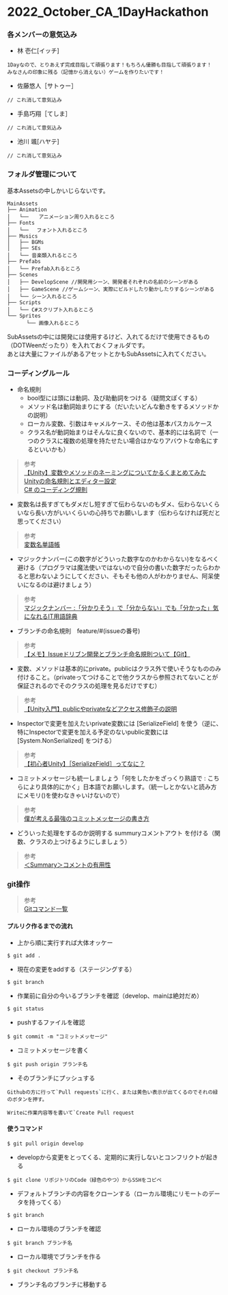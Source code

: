# 2022_October_CA_1DayHackathon

### 各メンバーの意気込み
- 林 壱仁[イッチ]
```
1Dayなので、とりあえず完成目指して頑張ります！もちろん優勝も目指して頑張ります！
みなさんの印象に残る（記憶から消えない）ゲームを作りたいです！
```
- 佐藤悠人［サトゥー］
```
// これ消して意気込み
```
- 手島巧翔［てしま］
```
// これ消して意気込み
```
- 池川 颯[ハヤテ]
```
// これ消して意気込み
```


### フォルダ管理について

基本Assetsの中しかいじらないです。  

```
MainAssets  
├── Animation  
│   └──　　アニメーション周り入れるところ
├── Fonts  
│   └──　 フォント入れるところ
├── Musics  
│   ├── BGMs
│   ├── SEs
│   └── 音楽類入れるところ  
├── Prefabs  
│   └── Prefab入れるところ  
├── Scenes  
│   ├── DevelopScene //開発用シーン、開発者それぞれの名前のシーンがある
│   ├── GameScene //ゲームシーン、実際にビルドしたり動かしたりするシーンがある
│   └── シーン入れるところ
├── Scripts  
│   └── C#スクリプト入れるところ  
└── Sprites  
　　   └── 画像入れるところ  
```


SubAssetsの中には開発には使用するけど、入れてるだけで使用できるもの（DOTWeenだったり）を入れておくフォルダです。  
あとは大量にファイルがあるアセットとかもSubAssetsに入れてください。

### コーディングルール
- 命名規則
    - bool型には頭には動詞、及び助動詞をつける（疑問文ぽくする）
    - メソッド名は動詞始まりにする（だいたいどんな動きをするメソッドかの説明）
    - ローカル変数、引数はキャメルケース、その他は基本パスカルケース
    - クラス名が動詞始まりはそんなに良くないので、基本的には名詞で（一つのクラスに複数の処理を持たせたい場合はかなりアバウトな命名にするといいかも）
>参考  
>[【Unity】変数やメソッドのネーミングについてかるくまとめてみた
](https://www.hanachiru-blog.com/entry/2019/03/28/230933)  
>[Unityの命名規則とエディター設定](https://am1tanaka.hatenablog.com/entry/2019/12/06/101055)  
>[C# のコーディング規則](https://learn.microsoft.com/ja-jp/dotnet/csharp/fundamentals/coding-style/coding-conventions)
- 変数名は長すぎてもダメだし短すぎて伝わらないのもダメ、伝わらないくらいなら長い方がいいくらいの心持ちでお願いします（伝わらなければ死だと思ってください）
>参考  
>[変数名単語帳](https://unitylab.wiki.fc2.com/wiki/%E5%A4%89%E6%95%B0%E5%90%8D%E5%8D%98%E8%AA%9E%E5%B8%B3)  

- マジックナンバー(この数字がどういった数字なのかわからない)をなるべく避ける（プログラマは魔法使いではないので自分の書いた数字だったらわかると思わないようにしてください、そもそも他の人がわかりません、阿呆使いになるのは避けましょう）
>参考  
>[マジックナンバー :「分かりそう」で「分からない」でも「分かった」気になれるIT用語辞典](https://wa3.i-3-i.info/word12868.html)
- ブランチの命名規則　feature/#(issueの番号)
>参考  
>[【メモ】Issueドリブン開発とブランチ命名規則ついて【Git】
](https://qiita.com/takahirocook/items/6ac94e5dc6536bd2272c)
- 変数、メソッドは基本的にprivate。publicはクラス外で使いそうなもののみ付けること。（privateってつけることで他クラスから参照されてないことが保証されるのでそのクラスの処理を見るだけですむ）
>参考  
>[【Unity入門】publicやprivateなどアクセス修飾子の説明](https://mogi0506.com/unity-accessmodifier/)
- Inspectorで変更を加えたいprivate変数には [SerializeField] を使う（逆に、特にInspectorで変更を加える予定のないpublic変数には [System.NonSerialized] をつける）
>参考  
>[【初心者Unity】［SerializeField］ってなに？](https://tech.pjin.jp/blog/2021/12/23/unity-serializefield)
- コミットメッセージも統一しましょう「何をしたかをざっくり熟語で : こちらにより具体的にかく」日本語でお願いします。（統一しとかないと読み方にメモリ()を使わなきゃいけないので）
>参考  
>[僕が考える最強のコミットメッセージの書き方](https://qiita.com/konatsu_p/items/dfe199ebe3a7d2010b3e)
- どういった処理をするのか説明する summuryコメントアウト を付ける（関数、クラスの上つけるようにしましょう）
>参考  
>[＜Summary＞コメントの有用性](https://qiita.com/Disk_MJM/items/c24f51b894fdcf2170d6)

### git操作

>参考  
>[Gitコマンド一覧](https://qiita.com/fukumone/items/73e1a9a62c5e4454263b)

#### プルリク作るまでの流れ 
- 上から順に実行すれば大体オッケー
```
$ git add .
```
- 現在の変更をaddする（ステージングする）
```
$ git branch
```
- 作業前に自分の今いるブランチを確認（develop、mainは絶対だめ）
```
$ git status
``` 
- pushするファイルを確認
```
$ git commit -m "コミットメッセージ"
```
- コミットメッセージを書く
```
$ git push origin ブランチ名
```
- そのブランチにプッシュする
```
Githubの方に行って`Pull requests`に行く、または黄色い表示が出てくるのでそれの緑のボタンを押す。
```
```
Writeに作業内容等を書いて`Create Pull request
```

#### 使うコマンド
```
$ git pull origin develop
```
- developから変更をとってくる、定期的に実行しないとコンフリクトが起きる
```
$ git clone リポジトリのCode（緑色のやつ）からSSHをコピペ
```
- デフォルトブランチの内容をクローンする（ローカル環境にリモートのデータを持ってくる）
```
$ git branch
```
- ローカル環境のブランチを確認
```
$ git branch ブランチ名
```
- ローカル環境でブランチを作る
```
$ git checkout ブランチ名
```
- ブランチ名のブランチに移動する
